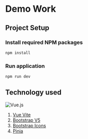 # Demo Work

## Project Setup

### Install required NPM packages

```bash
npm install
```

### Run application

```bash
npm run dev
```

## Technology used

![Vue.js](https://img.shields.io/badge/vuejs-%2335495e.svg?style=for-the-badge&logo=vuedotjs&logoColor=%234FC08D)

1. [Vue Vite](https://vitejs.dev/)
2. [Bootstrap V5](https://getbootstrap.com/docs/5.3/getting-started/introduction/)
3. [Bootstrap Icons](https://icons.getbootstrap.com/)
4. [Pinia](https://pinia.vuejs.org/)



